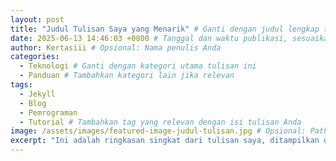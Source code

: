 ```yaml
---
layout: post
title: "Judul Tulisan Saya yang Menarik" # Ganti dengan judul lengkap tulisan Anda
date: 2025-06-13 14:46:03 +0800 # Tanggal dan waktu publikasi, sesuaikan menit/detik jika perlu. +0800 untuk WITA
author: Kertasiii # Opsional: Nama penulis Anda
categories:
  - Teknologi # Ganti dengan kategori utama tulisan ini
  - Panduan # Tambahkan kategori lain jika relevan
tags:
  - Jekyll
  - Blog
  - Pemrograman
  - Tutorial # Tambahkan tag yang relevan dengan isi tulisan Anda
image: /assets/images/featured-image-judul-tulisan.jpg # Opsional: Path ke gambar unggulan/thumbnail
excerpt: "Ini adalah ringkasan singkat dari tulisan saya, ditampilkan di halaman beranda atau daftar tulisan. Cukup satu atau dua kalimat." # Opsional: Ringkasan tulisan
---
```


